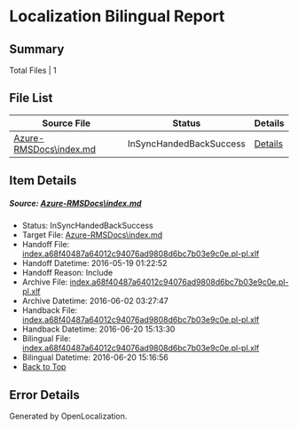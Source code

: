 # <a name='report-top'></a> Localization Bilingual Report

## Summary
 Total Files | 1

## File List
 Source File | Status | Details 
 ----------- | ------ | ------- 
 [Azure-RMSDocs\index.md](https://github.com/Microsoft/Azure-RMSDocs-pr/blob/dfacc169483c24cce4dfd02a582b325214243a04/Azure-RMSDocs/index.md) | InSyncHandedBackSuccess | [Details](#6360c91fe95537d3c3780f4c5564d2efc83c547f156)

## Item Details
##### <a name='6360c91fe95537d3c3780f4c5564d2efc83c547f156'></a> Source: [Azure-RMSDocs\index.md](https://github.com/Microsoft/Azure-RMSDocs-pr/blob/dfacc169483c24cce4dfd02a582b325214243a04/Azure-RMSDocs/index.md)
* Status: InSyncHandedBackSuccess
* Target File: [Azure-RMSDocs\index.md](https://github.com/Microsoft/Azure-RMSDocs-pr.pl-pl/blob/6d1e9791f6acaf7ce2076c8f5f53b05f8dcdf438/Azure-RMSDocs/index.md)
* Handoff File: [index.a68f40487a64012c94076ad9808d6bc7b03e9c0e.pl-pl.xlf](https://github.com/Microsoft/EM.handoff/blob/d8e9c473b30933239052e07ae1cf11f04a7b5faf/ol-handoff/Microsoft/Azure-RMSDocs-pr.pl-pl/master/index.a68f40487a64012c94076ad9808d6bc7b03e9c0e.pl-pl.xlf)
* Handoff Datetime: 2016-05-19 01:22:52
* Handoff Reason: Include
* Archive File: [index.a68f40487a64012c94076ad9808d6bc7b03e9c0e.pl-pl.xlf](https://github.com/Microsoft/EM.handoff/blob/3a9d443ad7982547817ce7a706dc3799890700b3/ol-handoff/Microsoft/Azure-RMSDocs-pr.pl-pl/master/archive/index.a68f40487a64012c94076ad9808d6bc7b03e9c0e.pl-pl.xlf)
* Archive Datetime: 2016-06-02 03:27:47
* Handback File: [index.a68f40487a64012c94076ad9808d6bc7b03e9c0e.pl-pl.xlf](https://github.com/Microsoft/EM.handback/blob/63ef8040668841efbd8312a1d9443d2d41de289f/ol-handback/Microsoft/Azure-RMSDocs-pr.pl-pl/master/index.a68f40487a64012c94076ad9808d6bc7b03e9c0e.pl-pl.xlf)
* Handback Datetime: 2016-06-20 15:13:30
* Bilingual File: [index.a68f40487a64012c94076ad9808d6bc7b03e9c0e.pl-pl.xlf](https://github.com/Microsoft/EM.handback/blob/63ef8040668841efbd8312a1d9443d2d41de289f/ol-handback/Microsoft/Azure-RMSDocs-pr.pl-pl/master/index.a68f40487a64012c94076ad9808d6bc7b03e9c0e.pl-pl.xlf)
* Bilingual Datetime: 2016-06-20 15:16:56
* [Back to Top](#report-top)


## Error Details

Generated by OpenLocalization.
